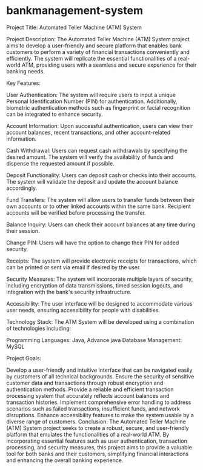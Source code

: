 # bankmanagement-system  
Project Title: Automated Teller Machine (ATM) System

Project Description:
The Automated Teller Machine (ATM) System project aims to develop a user-friendly and secure platform that enables bank customers to perform a variety of financial transactions conveniently and efficiently. The system will replicate the essential functionalities of a real-world ATM, providing users with a seamless and secure experience for their banking needs.

Key Features:

User Authentication: The system will require users to input a unique Personal Identification Number (PIN) for authentication. Additionally, biometric authentication methods such as fingerprint or facial recognition can be integrated to enhance security.

Account Information: Upon successful authentication, users can view their account balances, recent transactions, and other account-related information.

Cash Withdrawal: Users can request cash withdrawals by specifying the desired amount. The system will verify the availability of funds and dispense the requested amount if possible.

Deposit Functionality: Users can deposit cash or checks into their accounts. The system will validate the deposit and update the account balance accordingly.

Fund Transfers: The system will allow users to transfer funds between their own accounts or to other linked accounts within the same bank. Recipient accounts will be verified before processing the transfer.

Balance Inquiry: Users can check their account balances at any time during their session.

Change PIN: Users will have the option to change their PIN for added security.

Receipts: The system will provide electronic receipts for transactions, which can be printed or sent via email if desired by the user.

Security Measures: The system will incorporate multiple layers of security, including encryption of data transmissions, timed session logouts, and integration with the bank's security infrastructure.

Accessibility: The user interface will be designed to accommodate various user needs, ensuring accessibility for people with disabilities.

Technology Stack:
The ATM System will be developed using a combination of technologies including:

Programming Languages: Java, Advance java
Database Management: MySQL

Project Goals:

Develop a user-friendly and intuitive interface that can be navigated easily by customers of all technical backgrounds.
Ensure the security of sensitive customer data and transactions through robust encryption and authentication methods.
Provide a reliable and efficient transaction processing system that accurately reflects account balances and transaction histories.
Implement comprehensive error handling to address scenarios such as failed transactions, insufficient funds, and network disruptions.
Enhance accessibility features to make the system usable by a diverse range of customers.
Conclusion:
The Automated Teller Machine (ATM) System project seeks to create a robust, secure, and user-friendly platform that emulates the functionalities of a real-world ATM. By incorporating essential features such as user authentication, transaction processing, and security measures, this project aims to provide a valuable tool for both banks and their customers, simplifying financial interactions and enhancing the overall banking experience.
